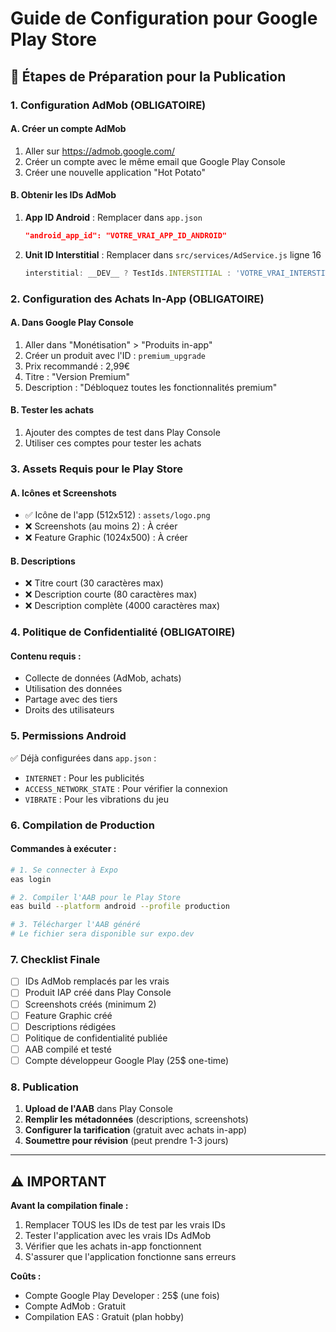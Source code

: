 # Guide de Configuration pour Google Play Store

## 🚀 Étapes de Préparation pour la Publication

### 1. Configuration AdMob (OBLIGATOIRE)

#### A. Créer un compte AdMob
1. Aller sur https://admob.google.com/
2. Créer un compte avec le même email que Google Play Console
3. Créer une nouvelle application "Hot Potato"

#### B. Obtenir les IDs AdMob
1. **App ID Android** : Remplacer dans `app.json`
   ```json
   "android_app_id": "VOTRE_VRAI_APP_ID_ANDROID"
   ```

2. **Unit ID Interstitial** : Remplacer dans `src/services/AdService.js` ligne 16
   ```javascript
   interstitial: __DEV__ ? TestIds.INTERSTITIAL : 'VOTRE_VRAI_INTERSTITIAL_ID'
   ```

### 2. Configuration des Achats In-App (OBLIGATOIRE)

#### A. Dans Google Play Console
1. Aller dans "Monétisation" > "Produits in-app"
2. Créer un produit avec l'ID : `premium_upgrade`
3. Prix recommandé : 2,99€
4. Titre : "Version Premium"
5. Description : "Débloquez toutes les fonctionnalités premium"

#### B. Tester les achats
1. Ajouter des comptes de test dans Play Console
2. Utiliser ces comptes pour tester les achats

### 3. Assets Requis pour le Play Store

#### A. Icônes et Screenshots
- ✅ Icône de l'app (512x512) : `assets/logo.png`
- ❌ Screenshots (au moins 2) : À créer
- ❌ Feature Graphic (1024x500) : À créer

#### B. Descriptions
- ❌ Titre court (30 caractères max)
- ❌ Description courte (80 caractères max)
- ❌ Description complète (4000 caractères max)

### 4. Politique de Confidentialité (OBLIGATOIRE)

#### Contenu requis :
- Collecte de données (AdMob, achats)
- Utilisation des données
- Partage avec des tiers
- Droits des utilisateurs

### 5. Permissions Android

✅ Déjà configurées dans `app.json` :
- `INTERNET` : Pour les publicités
- `ACCESS_NETWORK_STATE` : Pour vérifier la connexion
- `VIBRATE` : Pour les vibrations du jeu

### 6. Compilation de Production

#### Commandes à exécuter :
```bash
# 1. Se connecter à Expo
eas login

# 2. Compiler l'AAB pour le Play Store
eas build --platform android --profile production

# 3. Télécharger l'AAB généré
# Le fichier sera disponible sur expo.dev
```

### 7. Checklist Finale

- [ ] IDs AdMob remplacés par les vrais
- [ ] Produit IAP créé dans Play Console
- [ ] Screenshots créés (minimum 2)
- [ ] Feature Graphic créé
- [ ] Descriptions rédigées
- [ ] Politique de confidentialité publiée
- [ ] AAB compilé et testé
- [ ] Compte développeur Google Play (25$ one-time)

### 8. Publication

1. **Upload de l'AAB** dans Play Console
2. **Remplir les métadonnées** (descriptions, screenshots)
3. **Configurer la tarification** (gratuit avec achats in-app)
4. **Soumettre pour révision** (peut prendre 1-3 jours)

---

## ⚠️ IMPORTANT

**Avant la compilation finale :**
1. Remplacer TOUS les IDs de test par les vrais IDs
2. Tester l'application avec les vrais IDs AdMob
3. Vérifier que les achats in-app fonctionnent
4. S'assurer que l'application fonctionne sans erreurs

**Coûts :**
- Compte Google Play Developer : 25$ (une fois)
- Compte AdMob : Gratuit
- Compilation EAS : Gratuit (plan hobby)